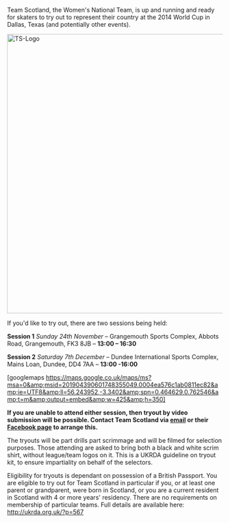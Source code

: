 <html><body><p>Team Scotland, the Women's National Team, is up and running and ready for skaters to try out to represent their country at the 2014 World Cup in Dallas, Texas (and potentially other events).

<a href="http://www.scottishrollerderbyblog.com/2011/08/ts-logo.gif"><img src="http://www.scottishrollerderbyblog.com/2011/08/ts-logo.gif?w=614" alt="TS-Logo" width="614" height="652" class="aligncenter size-large wp-image-89"></a>

If you'd like to try out, there are two sessions being held:

<strong>Session 1</strong>
<em>Sunday 24th November</em> – Grangemouth Sports Complex, Abbots Road, Grangemouth, FK3 8JB – <strong>13:00 – 16:30</strong>

<strong>Session 2</strong>
<em>Saturday 7th December</em> – Dundee International Sports Complex, Mains Loan, Dundee, DD4 7AA – <strong>13:00 -16:00</strong>

[googlemaps https://maps.google.co.uk/maps/ms?msa=0&amp;msid=201904390601748355049.0004ea576c1ab0811ec82&amp;ie=UTF8&amp;ll=56.243952,-3.3402&amp;spn=0.464629,0.762546&amp;t=m&amp;output=embed&amp;w=425&amp;h=350]

<strong>If you are unable to attend either session, then tryout by video submission will be possible. Contact Team Scotland via <a href="mailto:teamscotlandrd@gmail.com">email</a> or their <a href="https://www.facebook.com/pages/Team-Scotland-Roller-Derby/235701999922927">Facebook page</a> to arrange this.</strong>

The tryouts will be part drills part scrimmage and will be filmed for selection purposes. Those attending are asked to bring both a black and white scrim shirt, without league/team logos on it. This is a UKRDA guideline on tryout kit, to ensure impartiality on behalf of the selectors.

Eligibility for tryouts is dependant on possession of a British Passport. You are eligible to try out for Team Scotland in particular if you, or at least one parent or grandparent, were born in Scotland, or you are a current resident in Scotland with 4 or more years' residency. There are no requirements on membership of particular teams. Full details are available here: <a href="http://ukrda.org.uk/?p=567">http://ukrda.org.uk/?p=567</a></p></body></html>
